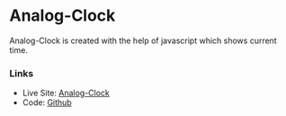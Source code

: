 # Analog-Clock

Analog-Clock is created with the help of javascript which shows current time. 

### Links

- Live Site:  [Analog-Clock](https://devang-soni.github.io/Analog-Clock)
- Code:  [Github](https://github.com/Devang-soni/Analog_clock)
